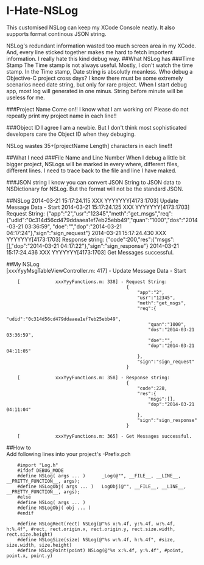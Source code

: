 I-Hate-NSLog
============

This customised NSLog can keep my XCode Console neatly. It also supports format continous JSON string.

NSLog's redundant information wasted too much screen area in my XCode. And, every line sticked together makes me hard to fetch importent information. I really hate this kind debug way. 
##What NSLog has
###Time Stamp
The Time stamp is not always useful. Mostly, I don't watch the time stamp. In the Time stamp, Date string is absolutly meanless. Who debug a Objective-C project cross days? I know there must be some extremely scenarios need date string, but only for rare project. When I start debug app, most log will generated in one minus. String before minute will be useless for me.  

###Project Name
Come on!! I know what I am working on! Please do not repeatly print my project name in each line!!

###Object ID
I agree I am a newbie. But I don't think most sophisticated developers care the Object ID when they debuging.

NSLog wastes 35+[projectName Length] characters in each line!!!

##What I need
###File Name and Line Number
When I debug a little bit bigger project, NSLogs will be marked in every where, different files, different lines. I need to trace back to the file and line I have maked.

###JSON string
I know you can convert JSON String to JSON data to NSDictionary for NSLog. But the format will not be the standard JSON.



##NSLog
		2014-03-21 15:17:24.115 XXX YYYYYYY[4173:1703] Update Message Data - Start
		2014-03-21 15:17:24.125 XXX YYYYYYY[4173:1703] Request String: {"app":"2","usr":"12345","meth":"get_msgs","req":{"udid":"0c314d56cd479ddaaea1ef7eb25ebb49","quan":"1000","dos":"2014-03-21 03:36:59", "doe":"","dop":"2014-03-21 04:17:24"},"sign":"sign_request"}
		2014-03-21 15:17:24.430 XXX YYYYYYY[4173:1703] Response string: {"code":200,"res":{"msgs":[],"dop":"2014-03-21 04:17:22"},"sign":"sign_response"}
		2014-03-21 15:17:24.436 XXX YYYYYYY[4173:1703] Get Messages successful.

##My NSLog    
		[xxxYyyMsgTableViewController.m: 417] - Update Message Data - Start

		[             xxxYyyFunctions.m: 338] - Request String: 
												{											
													"app":"2",
													"usr":"12345",
													"meth":"get_msgs",
													"req":{												
														"udid":"0c314d56cd479ddaaea1ef7eb25ebb49",
														"quan":"1000",
														"dos":"2014-03-21 03:36:59",
														"doe":"",
														"dop":"2014-03-21 04:11:05"
													},
													"sign":"sign_request"
												}

		[             xxxYyyFunctions.m: 358] - Response string: 
												{											
													"code":228,
													"res":{												
														"msgs":[],
														"dop":"2014-03-21 04:11:04"
													},
													"sign":"sign_response"
												}

		[             xxxYyyFunctions.m: 365] - Get Messages successful.


##How to  
Add following lines into your project's <project>-Prefix.pch  

		#import "Log.h"
		#ifdef DEBUG_MODE
		#define NSLog( args ... )      _Log(@"", __FILE__, __LINE__, __PRETTY_FUNCTION__, args);
		#define NSLogObj( args ... )   LogObj(@"", __FILE__, __LINE__, __PRETTY_FUNCTION__, args);
		#else
		#define NSLog( args ... )
		#define NSLogObj( obj ... )
		#endif
		
		#define NSLogRect(rect) NSLog(@"%s x:%.4f, y:%.4f, w:%.4f, h:%.4f", #rect, rect.origin.x, rect.origin.y, rect.size.width, rect.size.height)
		#define NSLogSize(size) NSLog(@"%s w:%.4f, h:%.4f", #size, size.width, size.height)
		#define NSLogPoint(point) NSLog(@"%s x:%.4f, y:%.4f", #point, point.x, point.y)

